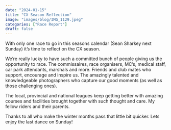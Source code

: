 ```yaml
---
date: "2024-01-15"
title: "CX Season Reflection"
image: "images/blog/IMG_1129.jpeg"
categories: ["Race Report"]
draft: false
---
```


With only one race to go in this seasons calendar (Sean Sharkey next Sunday) it’s time to reflect on the CX season.

We’re really lucky to have such a committed bunch of people giving us the opportunity to race.  The commissaires, race organisers, MC’s, medical staff, car park attendants, marshals and more.  Friends and club mates who support, encourage and inspire us.  The amazingly talented and knowledgeable photographers who capture our good moments (as well as those challenging ones).

The local, provincial and national leagues keep getting better with amazing courses and facilities brought together with such thought and care.   My fellow riders and their parents.

Thanks to all who make the winter months pass that little bit quicker.  Lets enjoy the last dance on Sunday!
